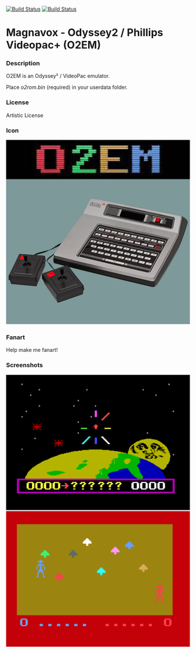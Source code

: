 [![Build Status](https://travis-ci.org/kodi-game/game.libretro.o2em.svg?branch=master)](https://travis-ci.org/kodi-game/game.libretro.o2em)
[![Build Status](https://ci.appveyor.com/api/projects/status/github/kodi-game/game.libretro.o2em?svg=true)](https://ci.appveyor.com/project/kodi-game/game-libretro-o2em)

# Magnavox - Odyssey2 / Phillips Videopac+ (O2EM)

### Description

O2EM is an Odyssey² / VideoPac emulator.

Place *o2rom.bin* (required) in your userdata folder.

### License

Artistic License

### Icon

![Magnavox - Odyssey2 / Phillips Videopac+ (O2EM) icon](game.libretro.o2em/resources/icon.png)

### Fanart

Help make me fanart!

### Screenshots

![Magnavox - Odyssey2 / Phillips Videopac+ (O2EM) screenshot](game.libretro.o2em/resources/screenshot-01.png)
![Magnavox - Odyssey2 / Phillips Videopac+ (O2EM) screenshot](game.libretro.o2em/resources/screenshot-02.png)
